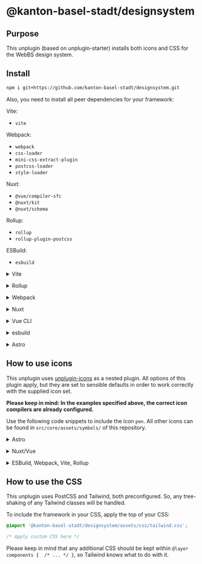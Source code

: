 # @kanton-basel-stadt/designsystem

## Purpose

This unplugin (based on unplugin-starter) installs both icons and CSS for the WebBS design system.

## Install

```bash
npm i git+https://github.com/kanton-basel-stadt/designsystem.git
```

Also, you need to install all peer dependencies for your framework:

Vite:

 * `vite`

Webpack:

 * `webpack`
 * `css-loader`
 * `mini-css-extract-plugin`
 * `postcss-loader`
 * `style-loader`

Nuxt:

 * `@vue/compiler-sfc`
 * `@nuxt/kit`
 * `@nuxt/schema`

Rollup:

 * `rollup`
 * `rollup-plugin-postcss`

ESBuild:

 * `esbuild`

<details>
<summary>Vite</summary><br>

```ts
import KantonBSDesignsystemPlugin from '@kanton-basel-stadt/designsystem/vite'

export default defineConfig({
  plugins: [
    KantonBSDesignsystemPlugin({ /* Options */  }),
  ],
})
```

Example: Can be found in `examples/vite-vanillla`.

<br></details>

<details>
<summary>Rollup</summary><br>

```ts
// rollup.config.js
import KantonBSDesignsystemPlugin from '@kanton-basel-stadt/designsystem/dist/rollup.cjs';

export default {
  input: 'main.js',
  output: { format: 'es', file: 'dist/bundle.js' },
  plugins: [
    KantonBSDesignsystemPlugin.default({
      tailwindOptions: {
        targetDir: process.cwd() + '/dist' // Necessary for the output of font files to work
      }
    }),
  ],
};
```

Example: Can be found in `examples/rollup`.

<br></details>

<details>
<summary>Webpack</summary><br>

```ts
// webpack.config.js
module.exports = {
  /* ... */
  plugins: [
    require('@kanton-basel-stadt/designsystem/webpack').default({ /* options */ })
  ],
}
```

Example: Can be found in `examples/webpack5`.

<br></details>

<details>
<summary>Nuxt</summary><br>

```ts
// nuxt.config.js
export default defineNuxtConfig({
  modules: [
    ['@kanton-basel-stadt/designsystem/nuxt', {
      iconOptions: {
        compiler: 'vue3',
      }
    }],
  ],
})
```

> This module works for both Nuxt 2 and [Nuxt Vite](https://github.com/nuxt/vite)

Example: Can be found in `examples/nuxt`.

<br></details>

<details>
<summary>Vue CLI</summary><br>

```ts
// vue.config.js
module.exports = {
  configureWebpack: {
    plugins: [
      require('@kanton-basel-stadt/designsystem/webpack')({ /* options */ }),
    ],
  },
}
```

<br></details>

<details>
<summary>esbuild</summary><br>

```ts
// esbuild.config.js
import { build } from 'esbuild'
import Starter from '@kanton-basel-stadt/designsystem/esbuild'

build({
  plugins: [KantonBSDesignsystemPlugin()],
  loader: {
    // Necessary for the font files to work
    '.woff': 'file',
    '.woff2': 'file',
  }
})
```

Example: Can be found in `examples/esbuild`.

<br></details>

<details>
<summary>Astro</summary><br>

```ts
// astro.config.mjs
import KantonBSDesignsystemPlugin from '@kanton-basel-stadt/designsystem/astro';

// https://astro.build/config
export default defineConfig({
  integrations: [
    KantonBSDesignsystemPlugin({
      iconOptions: {
        compiler: 'astro',
      }
    })
  ],
});
```

Example: Can be found in `examples/astro`.

<br></details>

## How to use icons

This unplugin uses [unplugin-icons](https://www.npmjs.com/package/unplugin-icons) as a nested plugin. All options of 
this plugin apply, but they are set to sensible defaults in order to work correctly with the supplied icon set.

**Please keep in mind: In the examples specified above, the correct icon compilers are already configured.**

Use the following code snippets to include the icon `pen`. All other icons can be found in `src/core/assets/symbols/` 
of this repository.

<details>
<summary>Astro</summary><br>

```astro
---
import IconSymbolPen from '@kanton-basel-stadt/designsystem/icons/symbol/pen';
---

<IconSymbolPen />
```

Example: Can be found in `examples/astro`.

<br></details>

<details>
<summary>Nuxt/Vue</summary><br>

```vue
<script lang="ts" setup>
  import IconSymbolPen from '@kanton-basel-stadt/designsystem/icons/symbol/pen';
</script>

<template>
  <div>
    <IconSymbolPen />
  </div>
</template>
```

Example: Can be found in `examples/nuxt`.

<br></details>

<details>
<summary>ESBuild, Webpack, Vite, Rollup</summary><br>

In your bundle file:
```js
import '@kanton-basel-stadt/designsystem/icons/symbol/pen';
```

And then, in your HTML file:

```html
<icon-symbol-pen />
```

Example: Can be found in `examples/nuxt`.

<br></details>

## How to use the CSS

This unplugin uses PostCSS and Tailwind, both preconfigured. So, any tree-shaking of any Tailwind classes will be handled.

To include the framework in your CSS, apply the top of your CSS:

```css
@import '@kanton-basel-stadt/designsystem/assets/css/tailwind.css';

/* Apply custom CSS here */
```

Please keep in mind that any additional CSS should be kept within `@layer components {  /* ... */ }`, so Tailwind knows 
what to do with it.
